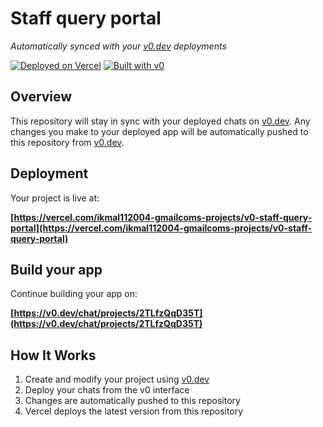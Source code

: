 # Staff query portal

*Automatically synced with your [v0.dev](https://v0.dev) deployments*

[![Deployed on Vercel](https://img.shields.io/badge/Deployed%20on-Vercel-black?style=for-the-badge&logo=vercel)](https://vercel.com/ikmal112004-gmailcoms-projects/v0-staff-query-portal)
[![Built with v0](https://img.shields.io/badge/Built%20with-v0.dev-black?style=for-the-badge)](https://v0.dev/chat/projects/2TLfzQqD35T)

## Overview

This repository will stay in sync with your deployed chats on [v0.dev](https://v0.dev).
Any changes you make to your deployed app will be automatically pushed to this repository from [v0.dev](https://v0.dev).

## Deployment

Your project is live at:

**[https://vercel.com/ikmal112004-gmailcoms-projects/v0-staff-query-portal](https://vercel.com/ikmal112004-gmailcoms-projects/v0-staff-query-portal)**

## Build your app

Continue building your app on:

**[https://v0.dev/chat/projects/2TLfzQqD35T](https://v0.dev/chat/projects/2TLfzQqD35T)**

## How It Works

1. Create and modify your project using [v0.dev](https://v0.dev)
2. Deploy your chats from the v0 interface
3. Changes are automatically pushed to this repository
4. Vercel deploys the latest version from this repository